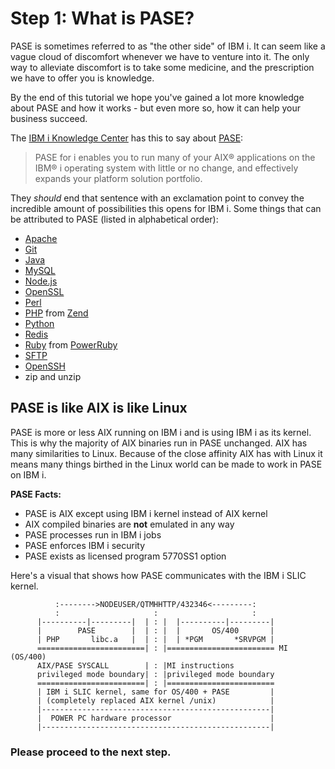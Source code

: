 # Step 1: What is PASE?

PASE is sometimes referred to as "the other side" of IBM i. It can seem like a vague cloud of discomfort whenever we have to venture into it. The only way to alleviate discomfort is to take some medicine, and the prescription we have to offer you is knowledge.

By the end of this tutorial we hope you've gained a lot more knowledge about PASE and how it works - but even more so, how it can help your business succeed.

The [IBM i Knowledge Center](http://www.ibm.com/support/knowledgecenter/) has this to say about [PASE](http://krengel.tech/ibmkn2ecba):

> PASE for i enables you to run many of your AIX® applications on the IBM® i operating system with little or no change, and effectively expands your platform solution portfolio.

They _should_ end that sentence with an exclamation point to convey the incredible amount of possibilities this opens for IBM i. Some things that can be attributed to PASE \(listed in alphabetical order\):

* [Apache](http://httpd.apache.org/)
* [Git](https://git-scm.com)
* [Java](https://java.com/en/)
* [MySQL](http://www.mysql.com/)
* [Node.js](https://nodejs.org)
* [OpenSSL](https://www.openssl.org/)
* [Perl](https://www.perl.org/)
* [PHP](http://php.net/) from [Zend](http://zend.com)
* [Python](https://www.python.org/)
* [Redis](https://redis.io/)
* [Ruby](https://www.ruby-lang.org) from [PowerRuby](http://powerruby.com)
* [SFTP](https://en.wikipedia.org/wiki/SSH_File_Transfer_Protocol)
* [OpenSSH](https://www.openssh.com/)
* zip and unzip

## PASE is like AIX is like Linux

PASE is more or less AIX running on IBM i and is using IBM i as its kernel. This is why the majority of AIX binaries run in PASE unchanged. AIX has many similarities to Linux. Because of the close affinity AIX has with Linux it means many things birthed in the Linux world can be made to work in PASE on IBM i.

**PASE Facts:**

* PASE is AIX except using IBM i kernel instead of AIX kernel
* AIX compiled binaries are **not** emulated in any way
* PASE processes run in IBM i jobs
* PASE enforces IBM i security
* PASE exists as licensed program 5770SS1 option

Here's a visual that shows how PASE communicates with the IBM i SLIC kernel.

```text
          :-------->NODEUSER/QTMHHTTP/432346<---------:
          :                     :                     :
      |----------|---------|  | : |  |----------|---------|
      |        PASE        |  | : |  |       OS/400       |
      | PHP       libc.a   |  | : |  | *PGM       *SRVPGM |
      ========================| : |======================== MI (OS/400)
      AIX/PASE SYSCALL        | : |MI instructions
      privileged mode boundary| : |privileged mode boundary
      ========================| : |========================
      | IBM i SLIC kernel, same for OS/400 + PASE         |
      | (completely replaced AIX kernel /unix)            |
      |---------------------------------------------------|
      |  POWER PC hardware processor                      |
      |---------------------------------------------------|
```

### Please proceed to the next step.

